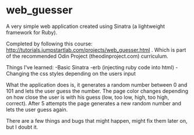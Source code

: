 # web_guesser
A very simple web application created using Sinatra (a lightweight framework for Ruby).

Completed by following this course: http://tutorials.jumpstartlab.com/projects/web_guesser.html . Which is part of the recommended Odin Project (theodinproject.com) curriculum.

Things I've learned:
-Basic Sinatra
-erb (injecting ruby code into html)
-Changing the css styles depending on the users input

What the application does is, it generates a random number between 0 and 101 and lets the user guess the number. The page color changes depending on how close the user is with his guess (low, too low, high, too high, correct). After 5 attempts the page generates a new random number and lets the user guess again.


There are a few things and bugs that might happen, might fix them later on, but I doubt it.
